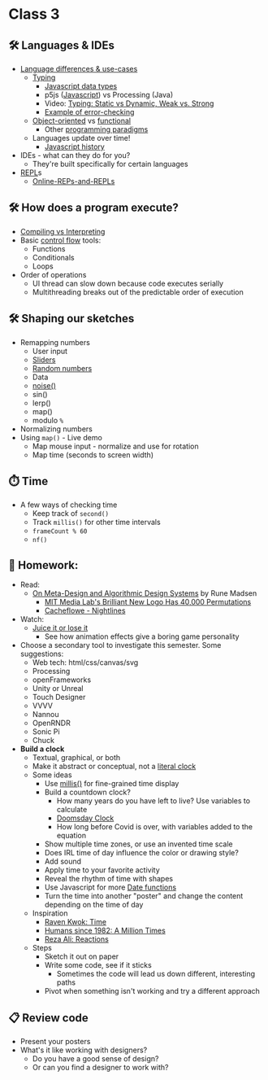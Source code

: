# Class 3 

## 🛠️ Languages & IDEs

* [Language differences & use-cases](https://www.quora.com/What-are-the-differences-that-exist-between-programming-languages/answer/James-Barton-129)
  * [Typing](https://en.wikipedia.org/wiki/Type_system)
    * [Javascript data types](../images/javascript-datatypes.jpg)
    * p5js ([Javascript](https://blog.jscrambler.com/type-system-in-javascript-what-it-is-and-why-it-matters)) vs Processing (Java)
    * Video: [Typing: Static vs Dynamic, Weak vs. Strong](https://www.youtube.com/watch?v=C5fr0LZLMAs)
    * [Example of error-checking](https://editor.p5js.org/cacheflowe/sketches/RIT2lquNi)
  * [Object-oriented](https://www.youtube.com/watch?v=m_MQYyJpIjg) vs [functional](https://www.youtube.com/watch?v=XGNYDjyD6G8)
    * Other [programming paradigms](https://en.wikipedia.org/wiki/Programming_paradigm)
  * Languages update over time!
    * [Javascript history](https://www.educative.io/blog/javascript-versions-history)
* IDEs - what can they do for you?
  * They're built specifically for certain languages
* [REPL](https://en.wikipedia.org/wiki/Read%E2%80%93eval%E2%80%93print_loop)s
  * [Online-REPs-and-REPLs](https://joel.franusic.com/online-reps-and-repls)

## 🛠️ How does a program execute?

* [Compiling vs Interpreting](https://yesfordev.com/is-javascript-compiled-or-interpreted/)
* Basic [control flow](https://en.wikipedia.org/wiki/Control_flow) tools:
  * Functions
  * Conditionals
  * Loops
* Order of operations
  * UI thread can slow down because code executes serially
  * Multithreading breaks out of the predictable order of execution

## 🛠️ Shaping our sketches

* Remapping numbers
  * User input
  * [Sliders](https://editor.p5js.org/cacheflowe/sketches/t7su_ViJ3)
  * [Random numbers](https://happycoding.io/tutorials/p5js/random)
  * Data
  * [noise()](https://twitter.com/pantrymoth/status/1557085719318990850)
  * sin()
  * lerp()
  * map()
  * modulo `%`
* Normalizing numbers
* Using `map()` - Live demo
  * Map mouse input - normalize and use for rotation
  * Map time (seconds to screen width)

## ⏱️ Time

* A few ways of checking time
  * Keep track of `second()`
  * Track `millis()` for other time intervals
  * `frameCount % 60`
  * `nf()`

## 📝 Homework:

* Read:
  * [On Meta-Design and Algorithmic Design Systems](https://runemadsen.com/blog/on-meta-design-and-algorithmic-design-systems/) by Rune Madsen
    * [MIT Media Lab's Brilliant New Logo Has 40,000 Permutations](https://www.fastcompany.com/1663378/mit-media-labs-brilliant-new-logo-has-40000-permutations-video)
    * [Cacheflowe - Nightlines](https://cacheflowe.com/art/physical/nightlines-t-shirt)
* Watch:
  * [Juice it or lose it](https://www.youtube.com/watch?v=Fy0aCDmgnxg)
    * See how animation effects give a boring game personality
* Choose a secondary tool to investigate this semester. Some suggestions:
  * Web tech: html/css/canvas/svg
  * Processing
  * openFrameworks
  * Unity or Unreal
  * Touch Designer
  * VVVV
  * Nannou
  * OpenRNDR
  * Sonic Pi
  * Chuck
* **Build a clock**
  * Textual, graphical, or both
  * Make it abstract or conceptual, not a [literal clock](https://p5js.org/examples/input-clock.html)
  * Some ideas
    * Use [millis()](https://p5js.org/reference/#/p5/millis) for fine-grained time display
    * Build a countdown clock?
      * How many years do you have left to live? Use variables to calculate
      * [Doomsday Clock](https://thebulletin.org/doomsday-clock/current-time/)
      * How long before Covid is over, with variables added to the equation
    * Show multiple time zones, or use an invented time scale
    * Does IRL time of day influence the color or drawing style?
    * Add sound
    * Apply time to your favorite activity
    * Reveal the rhythm of time with shapes
    * Use Javascript for more [Date functions](https://flaviocopes.com/javascript-dates/)
    * Turn the time into another "poster" and change the content depending on the time of day
  * Inspiration
    * [Raven Kwok: Time](http://ravenkwok.com/time/)
    * [Humans since 1982: A Million Times](https://vimeo.com/channels/staffpicks/60491636)
    * [Reza Ali: Reactions](https://www.instagram.com/p/CBogs4FH4E0/)
  * Steps
    * Sketch it out on paper
    * Write some code, see if it sticks
      * Sometimes the code will lead us down different, interesting paths
    * Pivot when something isn't working and try a different approach

## 📋 Review code

* Present your posters
* What's it like working with designers?
  * Do you have a good sense of design? 
  * Or can you find a designer to work with?

